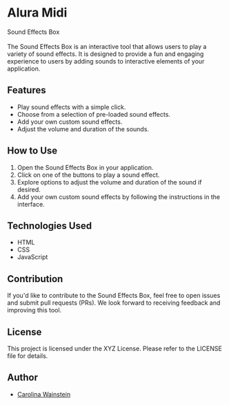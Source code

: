 # Alura Midi
Sound Effects Box<br><br>
The Sound Effects Box is an interactive tool that allows users to play a variety of sound effects. It is designed to provide a fun and engaging experience to users by adding sounds to interactive elements of your application.

## Features

- Play sound effects with a simple click.
- Choose from a selection of pre-loaded sound effects.
- Add your own custom sound effects.
- Adjust the volume and duration of the sounds.

## How to Use

1. Open the Sound Effects Box in your application.
2. Click on one of the buttons to play a sound effect.
3. Explore options to adjust the volume and duration of the sound if desired.
4. Add your own custom sound effects by following the instructions in the interface.

## Technologies Used

- HTML
- CSS
- JavaScript

## Contribution

If you'd like to contribute to the Sound Effects Box, feel free to open issues and submit pull requests (PRs). We look forward to receiving feedback and improving this tool.

## License

This project is licensed under the XYZ License. Please refer to the LICENSE file for details.

## Author

- [Carolina Wainstein](https://github.com/CarolWainstein)
